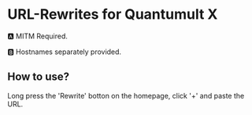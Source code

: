 # URL-Rewrites for Quantumult X
🅰️ MITM Required.

🅱️ Hostnames separately provided.

## How to use?
Long press the 'Rewrite' botton on the homepage, click '+' and paste the URL.
